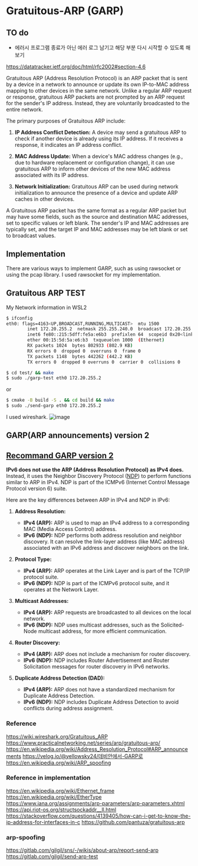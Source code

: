 # Gratuitous-ARP (GARP)
## TO do
- 에러시 프로그램 종료가 아닌 에러 로그 남기고 해당 부분 다시 시작할 수 있도록 해보기

https://datatracker.ietf.org/doc/html/rfc2002#section-4.6

Gratuitous ARP (Address Resolution Protocol) is an ARP packet that is sent by a device in a network to announce or update its own IP-to-MAC address mapping to other devices in the same network. Unlike a regular ARP request or response, gratuitous ARP packets are not prompted by an ARP request for the sender's IP address. Instead, they are voluntarily broadcasted to the entire network.

The primary purposes of Gratuitous ARP include:

1. **IP Address Conflict Detection:** A device may send a gratuitous ARP to check if another device is already using its IP address. If it receives a response, it indicates an IP address conflict.

2. **MAC Address Update:** When a device's MAC address changes (e.g., due to hardware replacement or configuration change), it can use gratuitous ARP to inform other devices of the new MAC address associated with its IP address.

3. **Network Initialization:** Gratuitous ARP can be used during network initialization to announce the presence of a device and update ARP caches in other devices.

A Gratuitous ARP packet has the same format as a regular ARP packet but may have some fields, such as the source and destination MAC addresses, set to specific values or left blank. The sender's IP and MAC addresses are typically set, and the target IP and MAC addresses may be left blank or set to broadcast values.
## Implementation
There are various ways to implement GARP, such as using rawsocket or using the pcap library.
I used rawsocket for my implementation.

## Gratuitous ARP TEST
My Network information in WSL2
```bash
$ ifconfig
eth0: flags=4163<UP,BROADCAST,RUNNING,MULTICAST>  mtu 1500
        inet 172.20.255.2  netmask 255.255.240.0  broadcast 172.20.255.255
        inet6 fe80::215:5dff:fe5a:e6b3  prefixlen 64  scopeid 0x20<link>
        ether 00:15:5d:5a:e6:b3  txqueuelen 1000  (Ethernet)
        RX packets 1024  bytes 802933 (802.9 KB)
        RX errors 0  dropped 0  overruns 0  frame 0
        TX packets 1148  bytes 442262 (442.2 KB)
        TX errors 0  dropped 0 overruns 0  carrier 0  collisions 0
```
```bash
$ cd test/ && make
$ sudo ./garp-test eth0 172.20.255.2
```
or
```bash
$ cmake -B build -S . && cd build && make
$ sudo ./send-garp eth0 172.20.255.2
```
I used wireshark.
![image](https://github.com/cryptogus/Gratuitous-ARP/assets/60291830/403279ec-16b2-4859-9256-45596d157203)
## GARP(ARP announcements) version 2
[Recommand GARP version 2](ver2/README.md)
---
**IPv6 does not use the ARP (Address Resolution Protocol) as IPv4 does.** Instead, it uses the Neighbor Discovery Protocol ([NDP](https://en.wikipedia.org/wiki/Neighbor_Discovery_Protocol)) to perform functions similar to ARP in IPv4. NDP is part of the ICMPv6 (Internet Control Message Protocol version 6) suite.

Here are the key differences between ARP in IPv4 and NDP in IPv6:

1. **Address Resolution:**
   - **IPv4 (ARP):** ARP is used to map an IPv4 address to a corresponding MAC (Media Access Control) address.
   - **IPv6 (NDP):** NDP performs both address resolution and neighbor discovery. It can resolve the link-layer address (like MAC address) associated with an IPv6 address and discover neighbors on the link.

2. **Protocol Type:**
   - **IPv4 (ARP):** ARP operates at the Link Layer and is part of the TCP/IP protocol suite.
   - **IPv6 (NDP):** NDP is part of the ICMPv6 protocol suite, and it operates at the Network Layer.

3. **Multicast Addresses:**
   - **IPv4 (ARP):** ARP requests are broadcasted to all devices on the local network.
   - **IPv6 (NDP):** NDP uses multicast addresses, such as the Solicited-Node multicast address, for more efficient communication.

4. **Router Discovery:**
   - **IPv4 (ARP):** ARP does not include a mechanism for router discovery.
   - **IPv6 (NDP):** NDP includes Router Advertisement and Router Solicitation messages for router discovery in IPv6 networks.

5. **Duplicate Address Detection (DAD):**
   - **IPv4 (ARP):** ARP does not have a standardized mechanism for Duplicate Address Detection.
   - **IPv6 (NDP):** NDP includes Duplicate Address Detection to avoid conflicts during address assignment.

### Reference
https://wiki.wireshark.org/Gratuitous_ARP
https://www.practicalnetworking.net/series/arp/gratuitous-arp/
https://en.wikipedia.org/wiki/Address_Resolution_Protocol#ARP_announcements
https://velog.io/@yellowsky24/데비안에서-GARP로
https://en.wikipedia.org/wiki/ARP_spoofing

### Reference in implementation
https://en.wikipedia.org/wiki/Ethernet_frame
https://en.wikipedia.org/wiki/EtherType
https://www.iana.org/assignments/arp-parameters/arp-parameters.xhtml
https://api.riot-os.org/structsockaddr__ll.html
https://stackoverflow.com/questions/4139405/how-can-i-get-to-know-the-ip-address-for-interfaces-in-c
https://github.com/pantuza/gratuitous-arp

### arp-spoofing
https://gitlab.com/gilgil/sns/-/wikis/about-arp/report-send-arp
https://gitlab.com/gilgil/send-arp-test
